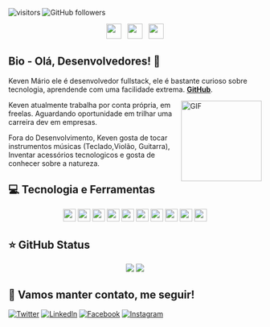 ![visitors](https://visitor-badge.glitch.me/badge?page_id=KevenMarioN.visitor-badge)
![GitHub followers](https://img.shields.io/github/followers/KevenMarioN?style=social)

<p align='center'>
<a href="https://dev.to/kevenmarion"><img height="30" src="https://github.com/stephenajulu/WaylonWalker/blob/main/icon/dev.png?raw=true"></a>&nbsp;&nbsp;
<a href="https://twitter.com/KevenMNR"><img height="30" src="https://github.com/stephenajulu/WaylonWalker/blob/main/icon/twitter.png?raw=true"></a>&nbsp;&nbsp;
<a href="https://www.linkedin.com/in/kevenmario/"><img height="30" src="https://github.com/stephenajulu/WaylonWalker/blob/main/icon/linkedin.png?raw=true"></a>
</br>

</p>


## Bio - Olá, Desenvolvedores! 👋
Keven Mário ele é desenvolvedor fullstack, ele é bastante curioso sobre tecnologia, aprendende com uma facilidade extrema. **[GitHub](https://github.com/KevenMarioN)**. 

<img align="right" alt="GIF" height="160px" src="https://media.giphy.com/media/du3J3cXyzhj75IOgvA/giphy.gif" />
Keven atualmente trabalha por conta própria, em freelas. Aguardando oportunidade em trilhar uma carreira dev em empresas. 

Fora do Desenvolvimento, Keven gosta de tocar instrumentos músicas (Teclado,Violão, Guitarra), Inventar acessórios tecnologicos e gosta de conhecer sobre a natureza.

## 💻 Tecnologia e Ferramentas

<p align="center">

<img src="https://img.shields.io/badge/javascript-%23F7DF1E.svg?&style=for-the-badge&logo=javascript&logoColor=black" height="25"/>
 <img src="https://img.shields.io/badge/java-CB3837?.svg?&style=for-the-badge&logo=java&logoColor=black" height="25"/>
<img src="https://img.shields.io/badge/php%20-%23007ACC.svg?&style=for-the-badge&logo=php&logoColor=white" height="25"/>
<img src="https://img.shields.io/badge/node.js%20-%2343853D.svg?&style=for-the-badge&logo=node.js&logoColor=white" height="25"/>
<img src="https://img.shields.io/badge/react%20-%2320232a.svg?&style=for-the-badge&logo=react&logoColor=%2361DAFB" height="25"/>

<img src="https://img.shields.io/badge/bootstrap%20-%23563D7C.svg?&style=for-the-badge&logo=bootstrap&logoColor=white" height="25"/>
<img src="https://img.shields.io/badge/mysql-%23316192.svg?&style=for-the-badge&logo=mysql&logoColor=white" height="25"/>
<img src="https://img.shields.io/badge/-npm-CB3837?style=flat-square&logo=npm" height="25"/>
<img src="https://img.shields.io/badge/-Composer-brow?style=flat-square&logo=composer&logoColor=brown" height="25"/>
<img src="https://img.shields.io/badge/-GitHub-181717?style=flat-square&logo=github" height="25"/>
</p>

## ⭐ GitHub Status

<p align = "center">
  <img src = "https://github-readme-stats.vercel.app/api?username=KevenMarioN&show_icons=true&theme=tokyonight&line_height=27">
  <img src = "https://github-readme-stats.vercel.app/api/top-langs/?username=KevenMarioN&hide=css,java,html&theme=tokyonight">
</p>

## 🎯 Vamos manter contato, me seguir!

[![Twitter](https://img.shields.io/badge/twitter-%231DA1F2.svg?&style=for-the-badge&logo=twitter&logoColor=white)](https://twitter.com/KevenMNR)
[![LinkedIn](https://img.shields.io/badge/linkedin-%230077B5.svg?&style=for-the-badge&logo=linkedin&logoColor=white)](https://www.linkedin.com/in/kevenmario/)
[![Facebook](https://img.shields.io/badge/facebook-%231877F2.svg?&style=for-the-badge&logo=facebook&logoColor=white)](https://www.facebook.com/KevenMarionr)
[![Instagram](https://img.shields.io/badge/instagram-%231877F2.svg?&style=for-the-badge&logo=instagram&logoColor=white)](https://www.instagram.com/kevenmario_)

